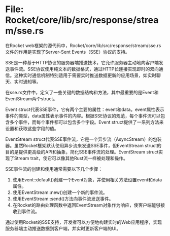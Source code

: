 # File: Rocket/core/lib/src/response/stream/sse.rs

在Rocket web框架的源代码中，Rocket/core/lib/src/response/stream/sse.rs文件的作用是实现了Server-Sent Events（SSE）协议的支持。

SSE是一种基于HTTP协议的服务器端推送技术，它允许服务器主动地向客户端发送事件流。SSE协议使用纯文本的数据格式，通过HTTP长连接实现即时的双向通信。这种实时通信机制特别适用于需要实时推送数据更新的应用场景，如实时聊天、实时通知等。

在sse.rs文件中，定义了一些关键的数据结构和方法，其中最重要的是Event和EventStream两个struct。

Event struct代表SSE事件，它有两个主要的属性：event和data。event属性表示事件的类型，data属性表示事件的内容。根据SSE协议的规范，每个事件流可以包含多个事件，而每个事件都可以包含多个字段。Event struct提供了一系列方法来设置和获取这些字段的值。

EventStream struct代表SSE事件流，它是一个异步流（AsyncStream）的包装器。虽然Rocket框架默认使用异步流来发送SSE事件，但EventStream struct的目的是提供更高级的API和抽象，简化SSE事件流的处理。EventStream struct实现了Stream trait，使它可以像其他Rust流一样被处理和操作。

SSE事件流的创建和使用通常需要以下几个步骤：
1. 使用Event::default()创建一个Event对象，并使用相关方法设置event和data属性。
2. 使用EventStream::new()创建一个新的事件流。
3. 使用EventStream::send()方法向事件流发送事件。
4. 在Rocket的路由处理函数中返回EventStream对象作为响应，使客户端能够接收到事件流。

通过使用Rocket的SSE支持，开发者可以方便地构建实时的Web应用程序，实现服务器端主动推送数据到客户端，并实时更新客户端的UI。

